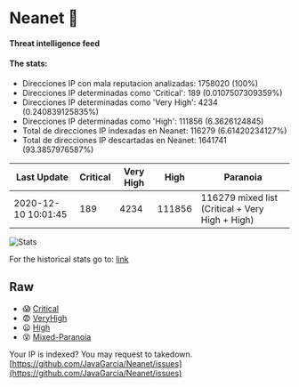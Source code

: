 # Neanet :hocho:
#### Threat intelligence feed
#### The stats:

- Direcciones IP con mala reputacion analizadas: 1758020 (100%)
- Direcciones IP determinadas como 'Critical':  189 (0.0107507309359%)
- Direcciones IP determinadas como 'Very High':  4234 (0.240839125835%)
- Direcciones IP determinadas como 'High':  111856 (6.3626124845)
- Total de direcciones IP indexadas en Neanet:  116279 (6.61420234127%)
- Total de direcciones IP descartadas en Neanet:  1641741 (93.3857976587%)

| Last Update | Critical | Very High | High | Paranoia |
| --- | --- | --- | --- | --- |
| 2020-12-10 10:01:45 | 189 | 4234 | 111856 | 116279 mixed list (Critical + Very High + High)|

![Stats](https://docs.google.com/spreadsheets/d/e/2PACX-1vSnaNMIXVabIpDJjufMlzH7poXnshF3mgd8Is1g9ytUEzVsP5my4Trn8f-xkoLLQ38xpL3HtmUexLo6/pubchart?oid=501124687&format=image)

For the historical stats go to: [link](/stats.csv)
## Raw
- :scream: [Critical](https://raw.githubusercontent.com/JavaGarcia/Neanet/master/blacklists/neanet_critical.txt)
- :fearful: [VeryHigh](https://raw.githubusercontent.com/JavaGarcia/Neanet/master/blacklists/neanet_veryHigh.txtt)
- :frowning: [High](https://raw.githubusercontent.com/JavaGarcia/Neanet/master/blacklists/neanet_high.txt)
- :dizzy_face: [Mixed-Paranoia](https://raw.githubusercontent.com/JavaGarcia/Neanet/master/blacklists/neanet_all.txt)


Your IP is indexed? You may request to takedown. [https://github.com/JavaGarcia/Neanet/issues](https://github.com/JavaGarcia/Neanet/issues)




























































































































































































































































































































































































































































































































































































































































































































































































































































































































































































































































































































































































































































































































































































































































































































































































































































































































































































































































































































































































































































































































































































































































































































































































































































































































































































































































































































































































